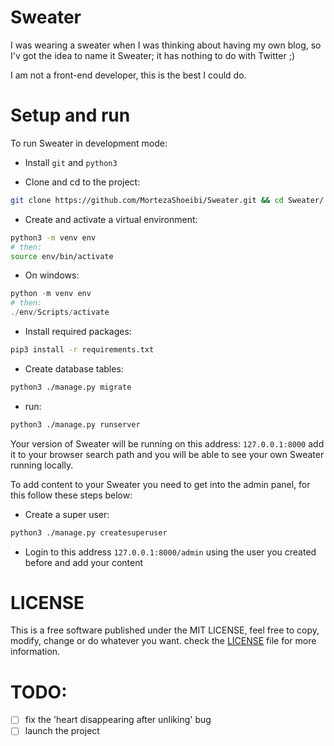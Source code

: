 # Sweater

I was wearing a sweater when I was thinking about having my own blog, so I'v got the idea to name it Sweater; it has nothing to do with Twitter ;)

I am not a front-end developer, this is the best I could do.

# Setup and run
To run Sweater in development mode:

- Install `git` and `python3`

- Clone and cd to the project:
```bash
git clone https://github.com/MortezaShoeibi/Sweater.git && cd Sweater/
```
- Create and activate a virtual environment: 
```bash
python3 -m venv env
# then:
source env/bin/activate
```
- On windows:
```powershell
python -m venv env
# then:
./env/Scripts/activate
```
- Install required packages:
```bash
pip3 install -r requirements.txt
```
- Create database tables:
```bash
python3 ./manage.py migrate
```
- run:
```bash
python3 ./manage.py runserver
```
Your version of Sweater will be running on this address: `127.0.0.1:8000` add it to your browser search path and you will be able to see your own Sweater running locally.

To add content to your Sweater you need to get into the admin panel, for this follow these steps below:
- Create a super user:
```bash
python3 ./manage.py createsuperuser
```
- Login to this address `127.0.0.1:8000/admin` using the user you created before and add your content

# LICENSE

This is a free software published under the MIT LICENSE, feel free to copy, modify, change or do whatever you want. check the [LICENSE](./LICENSE) file for more information.

# TODO:
* [ ] fix the 'heart disappearing after unliking' bug
* [ ] launch the project
